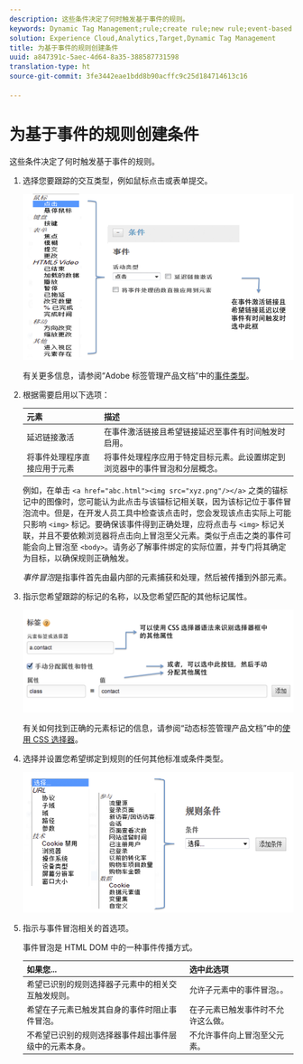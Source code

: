 ```yaml
---
description: 这些条件决定了何时触发基于事件的规则。
keywords: Dynamic Tag Management;rule;create rule;new rule;event-based rule;delay link activation;apply event handler directly to element;bubbling;event bubbling
solution: Experience Cloud,Analytics,Target,Dynamic Tag Management
title: 为基于事件的规则创建条件
uuid: a847391c-5aec-4d64-8a35-388587731598
translation-type: ht
source-git-commit: 3fe3442eae1bdd8b90acffc9c25d184714613c16

---
```



# 为基于事件的规则创建条件

这些条件决定了何时触发基于事件的规则。

1. 选择您要跟踪的交互类型，例如鼠标点击或表单提交。

   ![](assets/condition-event-based.png)

   有关更多信息，请参阅“Adobe 标签管理产品文档”中的[事件类型](https://docs.adobe.com/content/help/zh-Hans/dtm/using/resources/rules/t-rules-event-conditions.html)。

1. 根据需要启用以下选项：

   | 元素 | 描述 |
   |--- |--- |
   | 延迟链接激活 | 在事件激活链接且希望链接延迟至事件有时间触发时启用。 |
   | 将事件处理程序直接应用于元素 | 将事件处理程序应用于特定目标元素。此设置绑定到浏览器中的事件冒泡和分层概念。 |

   例如，在单击 `<a href="abc.html"><img src="xyz.png"/></a>` 之类的锚标记中的图像时，您可能认为此点击与该锚标记相关联，因为该标记位于事件冒泡流中。但是，在开发人员工具中检查该点击时，您会发现该点击实际上可能只影响 `<img>` 标记。要确保该事件得到正确处理，应将点击与 `<img>` 标记关联，并且不要依赖浏览器将点击向上冒泡至父元素。类似于点击之类的事件可能会向上冒泡至 `<body>`。请务必了解事件绑定的实际位置，并专门将其确定为目标，以确保规则正确触发。

   *事件冒泡*&#x200B;是指事件首先由最内部的元素捕获和处理，然后被传播到外部元素。

1. 指示您希望跟踪的标记的名称，以及您希望匹配的其他标记属性。

   ![](assets/condition-event-based2.png)

   有关如何找到正确的元素标记的信息，请参阅“动态标签管理产品文档”中的[使用 CSS 选择器](https://docs.adobe.com/content/help/zh-Hans/dtm/using/resources/rules/t-rules-event-conditions.html#concept_DDF500DCB8214658AEDECDE69ED1D4AF)。

1. 选择并设置您希望绑定到规则的任何其他标准或条件类型。

   ![](assets/condition-event-based3.png)

1. 指示与事件冒泡相关的首选项。

   事件冒泡是 HTML DOM 中的一种事件传播方式。

   | 如果您... | 选中此选项 |
   |--- |--- |
   | 希望已识别的规则选择器子元素中的相关交互触发规则。 | 允许子元素中的事件冒泡。。 |
   | 希望在子元素已触发其自身的事件时阻止事件冒泡。 | 在子元素已触发事件时不允许这么做。 |
   | 不希望已识别的规则选择器事件超出事件层级中的元素本身。 | 不允许事件向上冒泡至父元素。 |
